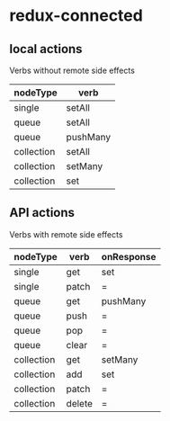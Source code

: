 # redux-connected

## local actions

Verbs without remote side effects

| nodeType   | verb     |
| ---------- | -------- |
| single     | setAll   |
| queue      | setAll   |
| queue      | pushMany |
| collection | setAll   |
| collection | setMany  |
| collection | set      |

## API actions

Verbs with remote side effects

| nodeType   | verb   | onResponse |
| ---------- | ------ | ---------- |
| single     | get    | set        |
| single     | patch  | =          |
| queue      | get    | pushMany   |
| queue      | push   | =          |
| queue      | pop    | =          |
| queue      | clear  | =          |
| collection | get    | setMany    |
| collection | add    | set        |
| collection | patch  | =          |
| collection | delete | =          |
